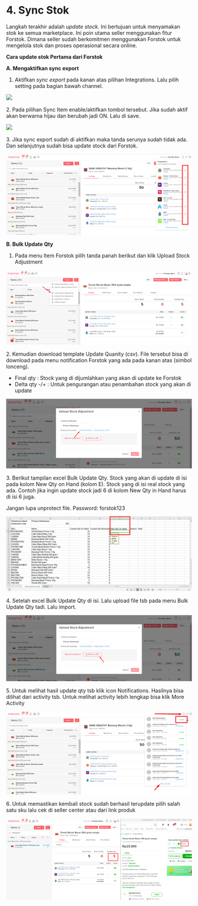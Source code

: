 # 4. Sync Stok

Langkah terakhir adalah _update stock_. Ini bertujuan untuk menyamakan stok ke semua marketplace. Ini poin utama seller menggunakan fitur Forstok. Dimana seller sudah berkomitmen menggunakan Forstok untuk mengelola stok dan proses operasional secara online.

**Cara update stok Pertama dari Forstok**

**A. Mengaktifkan sync export**

1. Aktifkan _sync export_ pada kanan atas pilihan Integrations. Lalu pilih setting pada bagian bawah channel.

![](https://s3.amazonaws.com/cdn.freshdesk.com/data/helpdesk/attachments/production/48062344507/original/4NXOQ9VACcSo4YDyaXKQKqN0iko\_Z6DPjw.png?1601635163)

2\. Pada pilihan Sync Item enable/aktifkan tombol tersebut. Jika sudah aktif akan berwarna hijau dan berubah jadi ON. Lalu di save.



![](https://s3.amazonaws.com/cdn.freshdesk.com/data/helpdesk/attachments/production/48062344504/original/\_5x\_v00ETAJc5g-LRdZVN3bBxjYDKszWPg.png?1601635162)

3\. Jika sync export sudah di aktifkan maka tanda serunya sudah tidak ada. Dan selanjutnya sudah bisa update stock dari Forstok.

![](<../../.gitbook/assets/image (152).png>)

**B. Bulk Update Qty**

1. Pada menu Item Forstok pilih tanda panah berikut dan klik Upload Stock Adjustment&#x20;

![](<../../.gitbook/assets/image (408).png>)

2\. Kemudian download template Update Quanity (csv). File tersebut bisa di download pada menu notification Forstok yang ada pada kanan atas (simbol lonceng).

* Final qty : Stock yang di dijumlahkan yang akan di update ke Forstok
* Delta qty -/+ : Untuk pengurangan atau penambahan stock yang akan di update

![](<../../.gitbook/assets/image (300).png>)

3\. Berikut tampilan excel Bulk Update Qty. Stock yang akan di update di isi pada kolom New Qty on Hand (kolom E). Stock yang di isi real stock yang ada. Contoh jika ingin update stock jadi 6 di kolom New Qty in Hand harus di isi 6 juga.

Jangan lupa unprotect file. Password: forstok123

![](<../../.gitbook/assets/image (183).png>)

4\. Setelah excel Bulk Update Qty di isi. Lalu upload file tsb pada menu Bulk Update Qty tadi. Lalu import.

![](<../../.gitbook/assets/image (299).png>)

5\. Untuk melihat hasil update qty tsb klik icon Notifications. Hasilnya bisa dilihat dari activity tsb. Untuk melihat activity lebih lengkap bisa klik More Activity

![](<../../.gitbook/assets/image (8) (1).png>)

6\. Untuk memastikan kembali stock sudah berhasil terupdate pilih salah satu sku lalu cek di seller center atau dari link produk

![](<../../.gitbook/assets/image (407).png>)
